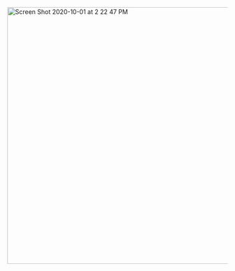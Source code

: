 <img width="588" alt="Screen Shot 2020-10-01 at 2 22 47 PM" src="https://user-images.githubusercontent.com/62423408/94771299-e2ae2f80-03f1-11eb-8e42-5ac067f8a528.png">
